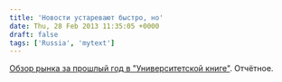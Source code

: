 ```yaml
---
title: 'Новости устаревают быстро, но'
date: Thu, 28 Feb 2013 11:35:05 +0000
draft: false
tags: ['Russia', 'mytext']
---
```


[Обзор рынка за прошлый год в "Университетской книге"](http://www.unkniga.ru/bookrinok/knigniy-rinok/1114-elektr-knigi-azhiotazh.html). Отчётное.